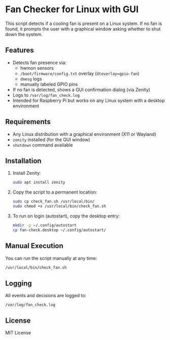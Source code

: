 # Fan Checker for Linux with GUI

This script detects if a cooling fan is present on a Linux system. If no fan is found, it prompts the user with a graphical window asking whether to shut down the system.

## Features

- Detects fan presence via:
  - hwmon sensors
  - `/boot/firmware/config.txt` overlay (`dtoverlay=gpio-fan`)
  - `dmesg` logs
  - manually labeled GPIO pins
- If no fan is detected, shows a GUI confirmation dialog (via Zenity)
- Logs to `/var/log/fan_check.log`
- Intended for Raspberry Pi but works on any Linux system with a desktop environment

## Requirements

- Any Linux distribution with a graphical environment (X11 or Wayland)
- `zenity` installed (for the GUI window)
- `shutdown` command available

## Installation

1. Install Zenity:
   ```bash
   sudo apt install zenity
   ```

2. Copy the script to a permanent location:
   ```bash
   sudo cp check_fan.sh /usr/local/bin/
   sudo chmod +x /usr/local/bin/check_fan.sh
   ```

3. To run on login (autostart), copy the desktop entry:
   ```bash
   mkdir -p ~/.config/autostart
   cp fan-check.desktop ~/.config/autostart/
   ```

## Manual Execution

You can run the script manually at any time:
```bash
/usr/local/bin/check_fan.sh
```

## Logging

All events and decisions are logged to:
```
/var/log/fan_check.log
```

## License

MIT License
